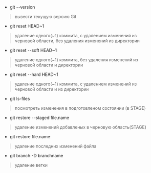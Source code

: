 - git --version
> вывести текущую версию Git
- git reset HEAD~1 
> удаление одного(~1) коммита, с удалением изменений из черновой области, без удаления изменений из директории
- git reset --soft HEAD~1
> удаление одного(~1) коммита, без удаления изменений из черновой области и директории
- git reset --hard HEAD~1
> удаление одного(~1) коммита, с удалением изменений из черновой области и из директории
- git ls-files
> посмотреть изменения в подготовленом состоянии (в STAGE)
- git restore --staged file.name
> удаление изменений добавленых в черновую область(STAGE)
- git restore file.name
> удаление последних изменений файла
- git branch -D branchname
> удаление ветки
